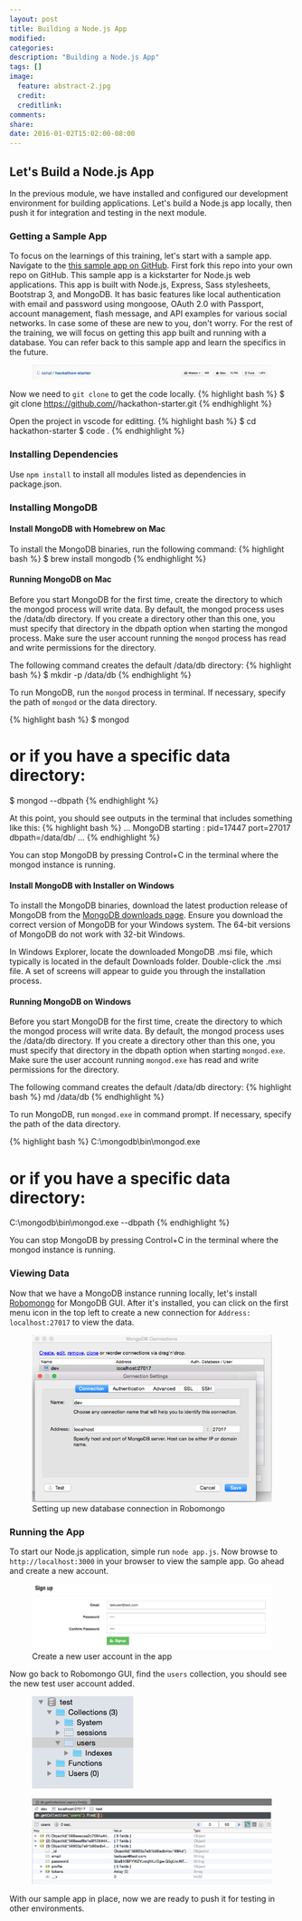 ```yaml
---
layout: post
title: Building a Node.js App
modified:
categories: 
description: "Building a Node.js App"
tags: []
image:
  feature: abstract-2.jpg
  credit:
  creditlink:
comments:
share:
date: 2016-01-02T15:02:00-08:00
---
```

## Let's Build a Node.js App
In the previous module, we have installed and configured our development environment for building applications. Let's build a Node.js app locally, then push it for integration and testing in the next module. 

### Getting a Sample App
To focus on the learnings of this training, let's start with a sample app. Navigate to the [this sample app on GitHub](https://github.com/sahat/hackathon-starter). First fork this repo into your own repo on GitHub. This sample app is a kickstarter for Node.js web applications. This app is built with Node.js, Express, Sass stylesheets, Bootstrap 3, and MongoDB. It has basic features like local authentication with email and password using mongoose, OAuth 2.0 with Passport, account management, flash message, and API examples for various social networks. In case some of these are new to you, don't worry. For the rest of the training, we will focus on getting this app built and running with a database. You can refer back to this sample app and learn the specifics in the future. 

<figure>
	<img src="../images/forksampleapp.gif"/>
</figure>

Now we need to `git clone` to get the code locally.
{% highlight bash %}
$ git clone https://github.com/<your-github-username>/hackathon-starter.git
{% endhighlight %}

Open the project in vscode for editting.
{% highlight bash %}
$ cd hackathon-starter
$ code .
{% endhighlight %}

### Installing Dependencies
Use `npm install` to install all modules listed as dependencies in package.json.

### Installing MongoDB

#### Install MongoDB with Homebrew on Mac
To install the MongoDB binaries, run the following command:
{% highlight bash %}
$ brew install mongodb
{% endhighlight %}

#### Running MongoDB on Mac
Before you start MongoDB for the first time, create the directory to which the mongod process will write data. By default, the mongod process uses the /data/db directory. If you create a directory other than this one, you must specify that directory in the dbpath option when starting the mongod process. Make sure the user account running the `mongod` process has read and write permissions for the directory.

The following command creates the default /data/db directory:
{% highlight bash %}
$ mkdir -p /data/db
{% endhighlight %}

To run MongoDB, run the `mongod` process in terminal. If necessary, specify the path of `mongod` or the data directory.

{% highlight bash %}
$ mongod

# or if you have a specific data directory:
$ mongod --dbpath <path to data directory>
{% endhighlight %}

At this point, you should see outputs in the terminal that includes something like this:
{% highlight bash %}
...
MongoDB starting : pid=17447 port=27017 dbpath=/data/db/
...
{% endhighlight %}

You can stop MongoDB by pressing Control+C in the terminal where the mongod instance is running.

#### Install MongoDB with Installer on Windows
To install the MongoDB binaries, download the latest production release of MongoDB from the [MongoDB downloads page](http://www.mongodb.org/downloads). Ensure you download the correct version of MongoDB for your Windows system. The 64-bit versions of MongoDB do not work with 32-bit Windows.

In Windows Explorer, locate the downloaded MongoDB .msi file, which typically is located in the default Downloads folder. Double-click the .msi file. A set of screens will appear to guide you through the installation process.

#### Running MongoDB on Windows
Before you start MongoDB for the first time, create the directory to which the mongod process will write data. By default, the mongod process uses the /data/db directory. If you create a directory other than this one, you must specify that directory in the dbpath option when starting `mongod.exe`. Make sure the user account running `mongod.exe` has read and write permissions for the directory.

The following command creates the default /data/db directory:
{% highlight bash %}
md /data/db
{% endhighlight %}

To run MongoDB, run `mongod.exe` in command prompt. If necessary, specify the path of the data directory.

{% highlight bash %}
C:\mongodb\bin\mongod.exe

# or if you have a specific data directory:
C:\mongodb\bin\mongod.exe --dbpath <path to data directory>
{% endhighlight %}

You can stop MongoDB by pressing Control+C in the terminal where the mongod instance is running.

### Viewing Data
Now that we have a MongoDB instance running locally, let's install [Robomongo](http://app.robomongo.org/download.html) for MongoDB GUI. After it's installed, you can click on the first menu icon in the top left to create a new connection for `Address: localhost:27017` to view the data.
<figure>
	<img src="../images/newdbconnection.png"/>
	<figcaption>Setting up new database connection in Robomongo</figcaption>
</figure>

### Running the App
To start our Node.js application, simple run `node app.js`. Now browse to `http://localhost:3000` in your browser to view the sample app. Go ahead and create a new account.

<figure>
	<img src="../images/newusersignup.png"/>
	<figcaption>Create a new user account in the app</figcaption>
</figure>

Now go back to Robomongo GUI, find the `users` collection, you should see the new test user account added.

<figure class="half">
	<img src="../images/databasetable.png"/>
</figure>
<figure>
	<img src="../images/userstable.png"/>
</figure>

With our sample app in place, now we are ready to push it for testing in other environments.

